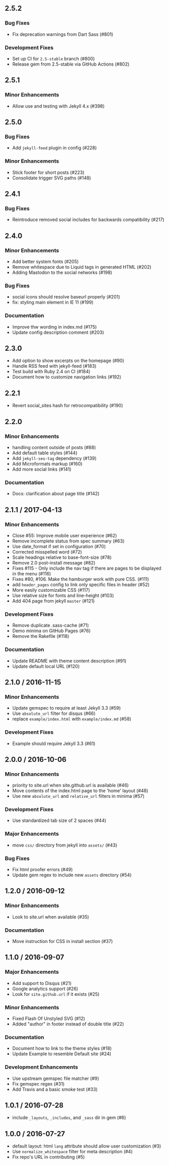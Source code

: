 ## 2.5.2

### Bug Fixes

* Fix deprecation warnings from Dart Sass (#801)

### Development Fixes

* Set up CI for `2.5-stable` branch (#800)
* Release gem from 2.5-stable via GitHub Actions (#802)

## 2.5.1

### Minor Enhancements

* Allow use and testing with Jekyll 4.x (#398)

## 2.5.0

### Bug Fixes

* Add `jekyll-feed` plugin in config (#228)

### Minor Enhancements

* Stick footer for short posts (#223)
* Consolidate trigger SVG paths (#148)

## 2.4.1

### Bug Fixes

* Reintroduce removed social includes for backwards compatibility (#217)

## 2.4.0

### Minor Enhancements

* Add better system fonts (#205)
* Remove whitespace due to Liquid tags in generated HTML (#202)
* Adding Mastodon to the social networks (#198)

### Bug Fixes

* social icons should resolve baseurl properly (#201)
* fix: styling main element in IE 11 (#199)

### Documentation

* Improve thw wording in index.md (#175)
* Update config description comment (#203)

## 2.3.0

* Add option to show excerpts on the homepage (#90)
* Handle RSS feed with jekyll-feed (#183)
* Test build with Ruby 2.4 on CI (#184)
* Document how to customize navigation links (#192)

## 2.2.1

* Revert social_sites hash for retrocompatibility (#190)

## 2.2.0

### Minor Enhancements

* handling content outside of posts (#88)
* Add default table styles (#144)
* Add `jekyll-seo-tag` dependency (#139)
* Add Microformats markup (#160)
* Add more social links (#141)

### Documentation

* Docs: clarification about page title (#142)

## 2.1.1 / 2017-04-13

### Minor Enhancements

* Close #55: Improve mobile user experience (#62)
* Remove incomplete status from spec summary (#63)
* Use date_format if set in configuration (#70)
* Corrected misspelled word (#72)
* Scale headings relative to base-font-size (#78)
* Remove 2.0 post-install message (#82)
* Fixes #115 - Only include the nav tag if there are pages to be displayed in the menu (#116)
* Fixes #80, #106. Make the hamburger work with pure CSS. (#111)
* add `header_pages` config to link only specific files in header (#52)
* More easily customizable CSS (#117)
* Use relative size for fonts and line-height (#103)
* Add 404 page from jekyll `master` (#121)

### Development Fixes

* Remove duplicate .sass-cache  (#71)
* Demo minima on GitHub Pages (#76)
* Remove the Rakefile (#118)

### Documentation

* Update README with theme content description (#91)
* Update default local URL (#120)

## 2.1.0 / 2016-11-15

### Minor Enhancements

* Update gemspec to require at least Jekyll 3.3 (#59)
* Use `absolute_url` filter for disqus (#66)
* replace `example/index.html` with `example/index.md` (#58)

### Development Fixes

* Example should require Jekyll 3.3 (#61)

## 2.0.0 / 2016-10-06

### Minor Enhancements

* priority to site.url when site.github.url is available (#46)
* Move contents of the index.html page to the 'home' layout (#48)
* Use  new `absolute_url` and `relative_url` filters in minima (#57)

### Development Fixes

* Use standardized tab size of 2 spaces (#44)

### Major Enhancements

* move `css/` directory from jekyll into `assets/` (#43)

### Bug Fixes

* Fix html proofer errors (#49)
* Update gem regex to include new `assets` directory (#54)

## 1.2.0 / 2016-09-12

### Minor Enhancements

* Look to site.url when available (#35)

### Documentation

* Move instruction for CSS in install section (#37)

## 1.1.0 / 2016-09-07

### Major Enhancements

* Add support to Disqus (#21)
* Google analytics support (#26)
* Look for `site.github.url` if it exists (#25)

### Minor Enhancements

* Fixed Flash Of Unstyled SVG (#12)
* Added "author" in footer instead of double title (#22)

### Documentation

* Document how to link to the theme styles (#18)
* Update Example to resemble Default site (#24)

### Development Enhancements

* Use upstream gemspec file matcher (#9)
* Fix gemspec regex (#31)
* Add Travis and a basic smoke test (#33)

## 1.0.1 / 2016-07-28

* include `_layouts`, `_includes`, and `_sass` dir in gem (#6)

## 1.0.0 / 2016-07-27

* default layout: html `lang` attribute should allow user customization (#3)
* Use `normalize_whitespace` filter for meta description (#4)
* Fix repo's URL in contributing (#5)
